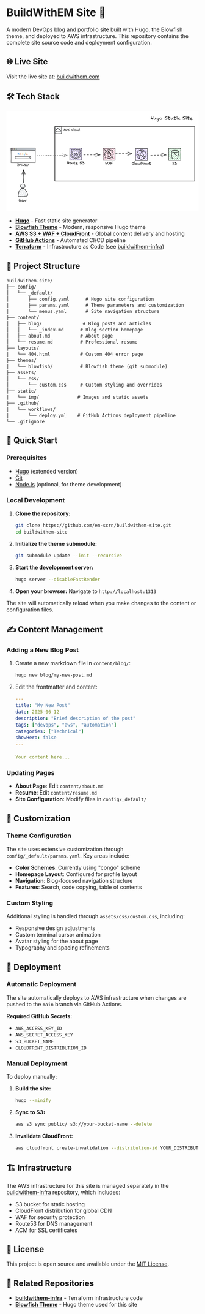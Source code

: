 # BuildWithEM Site 🚀

A modern DevOps blog and portfolio site built with Hugo, the Blowfish theme, and deployed to AWS infrastructure. This repository contains the complete site source code and deployment configuration.

## 🌐 Live Site
Visit the live site at: [buildwithem.com](https://buildwithem.com)

## 🛠️ Tech Stack

![Hugo Static Site Architecture](static/img/hugo_site_diagram.png)

- **[Hugo](https://gohugo.io/)** - Fast static site generator
- **[Blowfish Theme](https://blowfish.page/)** - Modern, responsive Hugo theme
- **[AWS S3 + WAF + CloudFront](https://aws.amazon.com/)** - Global content delivery and hosting
- **[GitHub Actions](https://github.com/features/actions)** - Automated CI/CD pipeline
- **[Terraform](https://www.terraform.io/)** - Infrastructure as Code (see [buildwithem-infra](https://github.com/em-scrn/buildwithem-infra))

## 📁 Project Structure

```
buildwithem-site/
├── config/
│   └── _default/
│       ├── config.yaml      # Hugo site configuration
│       ├── params.yaml      # Theme parameters and customization
│       └── menus.yaml       # Site navigation structure
├── content/
│   ├── blog/               # Blog posts and articles
│   │   └── _index.md      # Blog section homepage
│   ├── about.md           # About page
│   └── resume.md          # Professional resume
├── layouts/
│   └── 404.html           # Custom 404 error page
├── themes/
│   └── blowfish/          # Blowfish theme (git submodule)
├── assets/
│   └── css/
│       └── custom.css     # Custom styling and overrides
├── static/
│   └── img/              # Images and static assets
├── .github/
│   └── workflows/
│       └── deploy.yml    # GitHub Actions deployment pipeline
└── .gitignore
```

## 🚀 Quick Start

### Prerequisites
- [Hugo](https://gohugo.io/installation/) (extended version)
- [Git](https://git-scm.com/)
- [Node.js](https://nodejs.org/) (optional, for theme development)

### Local Development

1. **Clone the repository:**
   ```bash
   git clone https://github.com/em-scrn/buildwithem-site.git
   cd buildwithem-site
   ```

2. **Initialize the theme submodule:**
   ```bash
   git submodule update --init --recursive
   ```

3. **Start the development server:**
   ```bash
   hugo server --disableFastRender
   ```

4. **Open your browser:**
   Navigate to `http://localhost:1313`

The site will automatically reload when you make changes to the content or configuration files.

## ✍️ Content Management

### Adding a New Blog Post

1. Create a new markdown file in `content/blog/`:
   ```bash
   hugo new blog/my-new-post.md
   ```

2. Edit the frontmatter and content:
   ```yaml
   ---
   title: "My New Post"
   date: 2025-06-12
   description: "Brief description of the post"
   tags: ["devops", "aws", "automation"]
   categories: ["Technical"]
   showHero: false
   ---
   
   Your content here...
   ```

### Updating Pages

- **About Page**: Edit `content/about.md`
- **Resume**: Edit `content/resume.md`
- **Site Configuration**: Modify files in `config/_default/`

## 🎨 Customization

### Theme Configuration
The site uses extensive customization through `config/_default/params.yaml`. Key areas include:

- **Color Schemes**: Currently using "congo" scheme
- **Homepage Layout**: Configured for profile layout
- **Navigation**: Blog-focused navigation structure
- **Features**: Search, code copying, table of contents

### Custom Styling
Additional styling is handled through `assets/css/custom.css`, including:

- Responsive design adjustments
- Custom terminal cursor animation
- Avatar styling for the about page
- Typography and spacing refinements

## 🚀 Deployment

### Automatic Deployment
The site automatically deploys to AWS infrastructure when changes are pushed to the `main` branch via GitHub Actions.

**Required GitHub Secrets:**
- `AWS_ACCESS_KEY_ID`
- `AWS_SECRET_ACCESS_KEY`
- `S3_BUCKET_NAME`
- `CLOUDFRONT_DISTRIBUTION_ID`

### Manual Deployment
To deploy manually:

1. **Build the site:**
   ```bash
   hugo --minify
   ```

2. **Sync to S3:**
   ```bash
   aws s3 sync public/ s3://your-bucket-name --delete
   ```

3. **Invalidate CloudFront:**
   ```bash
   aws cloudfront create-invalidation --distribution-id YOUR_DISTRIBUTION_ID --paths "/*"
   ```

## 🏗️ Infrastructure

The AWS infrastructure for this site is managed separately in the [buildwithem-infra](https://github.com/em-scrn/buildwithem-infra) repository, which includes:

- S3 bucket for static hosting
- CloudFront distribution for global CDN
- WAF for security protection
- Route53 for DNS management
- ACM for SSL certificates

## 📄 License

This project is open source and available under the [MIT License](LICENSE).

## 🔗 Related Repositories

- **[buildwithem-infra](https://github.com/em-scrn/buildwithem-infra)** - Terraform infrastructure code
- **[Blowfish Theme](https://github.com/nunocoracao/blowfish)** - Hugo theme used for this site